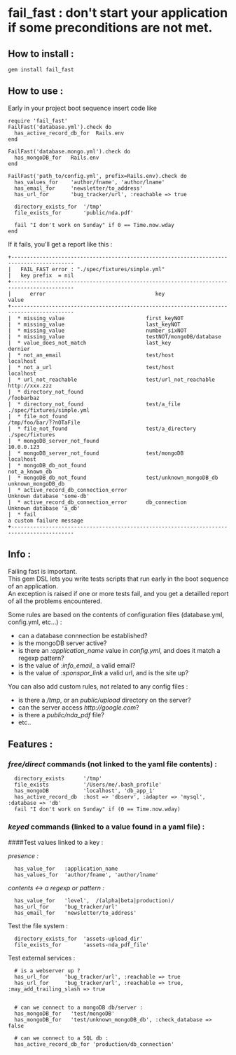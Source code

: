 # fail_fast : don't start your application if some preconditions are not met.

## How to install :

    gem install fail_fast

## How to use :

Early in your project boot sequence insert code like

    require 'fail_fast'
    FailFast('database.yml').check do
      has_active_record_db_for  Rails.env
    end

    FailFast('database.mongo.yml').check do
      has_mongoDB_for   Rails.env
    end

    FailFast('path_to/config.yml', prefix=Rails.env).check do
      has_values_for    'author/fname', 'author/lname'
      has_email_for     'newsletter/to_address'
      has_url_for       'bug_tracker/url', :reachable => true

      directory_exists_for  '/tmp'
      file_exists_for       'public/nda.pdf'

      fail "I don't work on Sunday" if 0 == Time.now.wday
    end

If it fails, you'll get a report like this :
    
    +------------------------------------------------------------------------------------------
    |   FAIL_FAST error : "./spec/fixtures/simple.yml"
    |   key prefix  = nil
    +------------------------------------------------------------------------------------------
    |      error                                   key                                value
    +------------------------------------------------------------------------------------------
    |  * missing_value                          first_keyNOT                                                       
    |  * missing_value                          last_keyNOT                                                        
    |  * missing_value                          number_sixNOT                                                      
    |  * missing_value                          testNOT/mongoDB/database                                           
    |  * value_does_not_match                   last_key                            dernier                        
    |  * not_an_email                           test/host                           localhost                      
    |  * not_a_url                              test/host                           localhost                      
    |  * url_not_reachable                      test/url_not_reachable              http://xxx.zzz                 
    |  * directory_not_found                                                        /foobarbaz                     
    |  * directory_not_found                    test/a_file                         ./spec/fixtures/simple.yml     
    |  * file_not_found                                                             /tmp/foo/bar/??nOTaFile        
    |  * file_not_found                         test/a_directory                    ./spec/fixtures                
    |  * mongoDB_server_not_found                                                   10.0.0.123                     
    |  * mongoDB_server_not_found               test/mongoDB                        localhost                      
    |  * mongoDB_db_not_found                                                       not_a_known_db                 
    |  * mongoDB_db_not_found                   test/unknown_mongoDB_db             unknown_mongoDB_db             
    |  * active_record_db_connection_error                                          Unknown database 'some-db'     
    |  * active_record_db_connection_error      db_connection                       Unknown database 'a_db'
    |  * fail                                                                       a custom failure message
    +------------------------------------------------------------------------------------------


## Info :

Failing fast is important.   
This gem DSL lets you write tests scripts that run early in the boot sequence of an application.    
An exception is raised if one or more tests fail, and you get a detailled report of all the problems encountered.

Some rules are based on the contents of configuration files (database.yml, config.yml, etc...) :   

- can a database connnection be established?
- is the mongoDB server active?
- is there an _:application\_name_ value in _config.yml_, and does it match a regexp pattern?
- is the value of _:info\_email__ a valid email?
- is the value of _:sponspor\_link_ a valid url, and is the site up?

You can also add custom rules, not related to any config files :

 - is there a _/tmp_, or an _public/upload_ directory on the server?
 - can the server access _http://google.com_?
 - is there a _public/nda\_pdf_ file?
 - etc..


## Features :

### _free/direct_ commands (not linked to the yaml file contents) :

      directory_exists      '/tmp'
      file_exists           '/Users/me/.bash_profile'
      has_mongoDB           'localhost', 'db_app_1'
      has_active_record_db  :host => 'dbserv', :adapter => 'mysql', :database => 'db'
      fail "I don't work on Sunday" if (0 == Time.now.wday)

### _keyed_ commands (linked to a value found in a yaml file) :

####Test values linked to a key :   

*presence :*

      has_value_for   :application_name
      has_values_for  'author/fname', 'author/lname'

*contents <-> a regexp or pattern :*

      has_value_for   'level',  /(alpha|beta|production)/   
      has_url_for     'bug_tracker/url'   
      has_email_for   'newsletter/to_address'   

Test the file system :

      directory_exists_for  'assets-upload_dir'
      file_exists_for       'assets-nda_pdf_file'

Test external services :

      # is a webserver up ?
      has_url_for     'bug_tracker/url', :reachable => true
      has_url_for     'bug_tracker/url', :reachable => true, :may_add_trailing_slash => true


      # can we connect to a mongoDB db/server :
      has_mongoDB_for   'test/mongoDB'
      has_mongoDB_for   'test/unknown_mongoDB_db', :check_database => false

      # can we connect to a SQL db :
      has_active_record_db_for 'production/db_connection'

